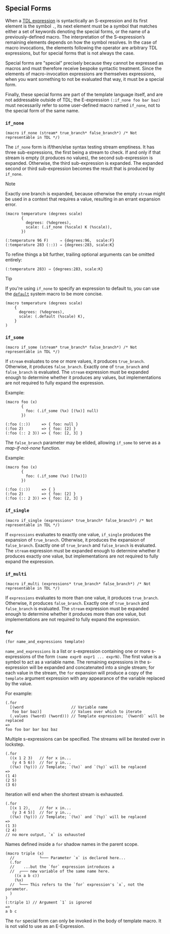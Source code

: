 ## Special Forms

When a [TDL expression](defining_macros.md#template-definition-language-tdl) is syntactically an S-expression and its
first element is the symbol `.`, its next element must be a symbol that matches either a set of keywords denoting the 
special forms, or the name of a previously-defined macro.
The interpretation of the S-expression’s remaining elements depends on how the symbol resolves.
In the case of macro invocations, the elements following the operator are arbitrary TDL expressions, but for special 
forms that is not always the case.

Special forms are "special" precisely because they cannot be expressed as macros and must therefore receive bespoke syntactic treatment.
Since the elements of macro-invocation expressions are themselves expressions, when you want something to not be evaluated that way, it must be a special form.

Finally, these special forms are part of the template language itself, and are not addressable outside of TDL;
the E-expression `(:if_none foo bar baz)` must necessarily refer to some user-defined macro named `if_none`, not to the special form of the same name.

### `if_none`

```ion
(macro if_none (stream* true_branch* false_branch*) /* Not representable in TDL */)
```

The `if_none` form is if/then/else syntax testing stream emptiness.
It has three sub-expressions, the first being a stream to check. 
If and only if that stream is empty (it produces no values), the second sub-expression is expanded.
Otherwise, the third sub-expression is expanded. 
The expanded second or third sub-expression becomes the result that is produced by `if_none`.

> [!Note]
> Exactly one branch is expanded, because otherwise the empty `stream` might be used in a context that requires a value, resulting in an errant expansion error.

```ion
(macro temperature (degrees scale) 
       {
         degrees: (%degrees),
         scale: (.if_none (%scale) K (%scale)),
       })
```
```ion
(:temperature 96 F)     ⇒ {degrees:96,  scale:F}
(:temperature 283 (::)) ⇒ {degrees:283, scale:K}
```

To refine things a bit further, trailing optional arguments can be omitted entirely:
```ion
(:temperature 283) ⇒ {degrees:283, scale:K}
```

> [!TIP]
> If you're using `if_none` to specify an expression to default to, you can use the [`default`](system_macros.md#default) system macro to be more concise.
> ```ion
> (macro temperature (degrees scale)
>     {
>       degrees: (%degrees),
>       scale: (.default (%scale) K),
>     }
> )
> ```

### `if_some`

```ion
(macro if_some (stream* true_branch* false_branch*) /* Not representable in TDL */)
```

If `stream` evaluates to one or more values, it produces `true_branch`. Otherwise, it produces `false_branch`.
Exactly one of `true_branch` and `false_branch` is evaluated.
The `stream` expression must be expanded enough to determine whether it produces any values, but implementations are not required to fully expand the expression. 

Example:
```ion
(macro foo (x)
       {
         foo: (.if_some (%x) [(%x)] null)
       })
```

```ion
(:foo (::))     => { foo: null }
(:foo 2)        => { foo: [2] }
(:foo (:: 2 3)) => { foo: [2, 3] }
```

The `false_branch` parameter may be elided, allowing `if_some` to serve as a _map-if-not-none_ function.

Example:
```ion
(macro foo (x)
       {
         foo: (.if_some (%x) [(%x)])
       })
```

```ion
(:foo (::))     => { }
(:foo 2)        => { foo: [2] }
(:foo (:: 2 3)) => { foo: [2, 3] }
```

### `if_single`

```ion
(macro if_single (expressions* true_branch* false_branch*) /* Not representable in TDL */)
```

If `expressions` evaluates to exactly one value, `if_single` produces the expansion of `true_branch`. Otherwise, it produces the expansion of `false_branch`.
Exactly one of `true_branch` and `false_branch` is evaluated.
The `stream` expression must be expanded enough to determine whether it produces exactly one value, but implementations are not required to fully expand the expression.

### `if_multi`

```ion
(macro if_multi (expressions* true_branch* false_branch*) /* Not representable in TDL */)
```

If `expressions` evaluates to more than one value, it produces `true_branch`. Otherwise, it produces `false_branch`.
Exactly one of `true_branch` and `false_branch` is evaluated.
The `stream` expression must be expanded enough to determine whether it produces more than one value, but implementations are not required to fully expand the expression.

### `for`

```ion
(for name_and_expressions template)
```

`name_and_expressions` is a list or s-expression containing one or more s-expressions of the form `(name expr0 expr1 ... exprN)`.
The first value is a symbol to act as a variable name. 
The remaining expressions in the s-expression will be expanded and concatenated into a single stream; for each value in the stream, the `for` expansion will produce a copy of the `template` argument expression with any appearance of the variable replaced by the value.

For example:

```ion
(.for
  [(word                     // Variable name
   foo bar baz)]             // Values over which to iterate
  (.values (%word) (%word))) // Template expression; `(%word)` will be replaced
=>
foo foo bar bar baz baz
```

Multiple s-expressions can be specified. The streams will be iterated over in lockstep.

```ion
(.for
  ((x 1 2 3)   // for x in...
   (y 4 5 6))  // for y in...
  ((%x) (%y))) // Template; `(%x)` and `(%y)` will be replaced
=>
(1 4)
(2 5)
(3 6)
```
Iteration will end when the shortest stream is exhausted.
```ion
(.for
  [(x 1 2),    // for x in...
   (y 3 4 5)]  // for y in...
  ((%x) (%y))) // Template; `(%x)` and `(%y)` will be replaced
=>
(1 3)
(2 4)
// no more output, `x` is exhausted
```

Names defined inside a `for` shadow names in the parent scope.

```ion
(macro triple (x)
  //           └─── Parameter `x` is declared here...
  (.for
  //    ...but the `for` expression introduces a
  //  ┌─── new variable of the same name here.
    ((x a b c))
    (%x)
  //  └─── This refers to the `for` expression's `x`, not the parameter.
  )
)
(:triple 1) // Argument `1` is ignored
=>
a b c
```

The `for` special form can only be invoked in the body of template macro. It is not valid to use as an E-Expression.

